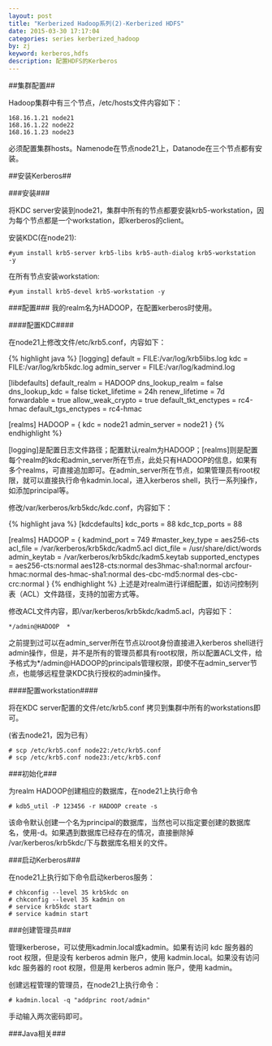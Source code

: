 ```yaml
---
layout: post
title: "Kerberized Hadoop系列(2)-Kerberized HDFS"
date: 2015-03-30 17:17:04
categories: series kerberized_hadoop
by: zj
keyword: kerberos,hdfs 
description: 配置HDFS的Kerberos
---
```


##集群配置##

Hadoop集群中有三个节点，/etc/hosts文件内容如下：

	168.16.1.21 node21
	168.16.1.22 node22
	168.16.1.23 node23

必须配置集群hosts。Namenode在节点node21上，Datanode在三个节点都有安装。

##安装Kerberos##

###安装###

将KDC server安装到node21，集群中所有的节点都要安装krb5-workstation，因为每个节点都是一个workstation，即kerberos的client。

安装KDC(在node21):

	#yum install krb5-server krb5-libs krb5-auth-dialog krb5-workstation  -y

在所有节点安装workstation:

	#yum install krb5-devel krb5-workstation -y

###配置###
我的realm名为HADOOP，在配置kerberos时使用。

####配置KDC####

在node21上修改文件/etc/krb5.conf，内容如下：

{% highlight java %}
[logging]
	default = FILE:/var/log/krb5libs.log
	kdc = FILE:/var/log/krb5kdc.log
	admin_server = FILE:/var/log/kadmind.log

[libdefaults]
	default_realm = HADOOP
	dns_lookup_realm = false
	dns_lookup_kdc = false
	ticket_lifetime = 24h
	renew_lifetime = 7d
	forwardable = true
	allow_weak_crypto = true
	default_tkt_enctypes = rc4-hmac
	default_tgs_enctypes = rc4-hmac

[realms]
	HADOOP = {
		kdc = node21
		admin_server = node21
	}
{% endhighlight %}

[logging]是配置日志文件路径；配置默认realm为HADOOP；[realms]则是配置每个realm的kdc和admin_server所在节点，此处只有HADOOP的信息，如果有多个realms，可直接追加即可。在admin_server所在节点，如果管理员有root权限，就可以直接执行命令kadmin.local，进入kerberos shell，执行一系列操作，如添加principal等。

修改/var/kerberos/krb5kdc/kdc.conf，内容如下：
	
{% highlight java %}
[kdcdefaults]
	kdc_ports = 88
	kdc_tcp_ports = 88

[realms]
	HADOOP = {
		kadmind_port = 749
		#master_key_type = aes256-cts
		acl_file = /var/kerberos/krb5kdc/kadm5.acl
		dict_file = /usr/share/dict/words
		admin_keytab = /var/kerberos/krb5kdc/kadm5.keytab
		supported_enctypes = aes256-cts:normal aes128-cts:normal des3hmac-sha1:normal arcfour-hmac:normal des-hmac-sha1:normal des-cbc-md5:normal des-cbc-crc:normal
		}
{% endhighlight %}
上述是对realm进行详细配置，如访问控制列表（ACL）文件路径，支持的加密方式等。

修改ACL文件内容，即/var/kerberos/krb5kdc/kadm5.acl，内容如下：

	*/admin@HADOOP	*	

之前提到过可以在admin_server所在节点以root身份直接进入kerberos shell进行admin操作，但是，并不是所有的管理员都具有root权限，所以配置ACL文件，给予格式为*/admin@HADOOP的principals管理权限，即使不在admin_server节点，也能够远程登录KDC执行授权的admin操作。

####配置workstation####

将在KDC server配置的文件/etc/krb5.conf 拷贝到集群中所有的workstations即可。
	
(省去node21，因为已有）

	# scp /etc/krb5.conf node22:/etc/krb5.conf
	# scp /etc/krb5.conf node23:/etc/krb5.conf

###初始化###

为realm HADOOP创建相应的数据库，在node21上执行命令

	# kdb5_util -P 123456 -r HADOOP create -s

该命令默认创建一个名为principal的数据库，当然也可以指定要创建的数据库名，使用-d。如果遇到数据库已经存在的情况，直接删除掉 /var/kerberos/krb5kdc/下与数据库名相关的文件。

###启动Kerberos###

在node21上执行如下命令启动kerberos服务：

	# chkconfig --level 35 krb5kdc on
	# chkconfig --level 35 kadmin on
	# service krb5kdc start
	# service kadmin start


###创建管理员###

管理kerberose，可以使用kadmin.local或kadmin。如果有访问 kdc 服务器的 root 权限，但是没有 kerberos admin 账户，使用 kadmin.local。如果没有访问 kdc 服务器的 root 权限，但是用 kerberos admin 账户，使用 kadmin。

创建远程管理的管理员，在node21上执行命令：

	# kadmin.local -q "addprinc root/admin"

手动输入两次密码即可。

###Java相关###
